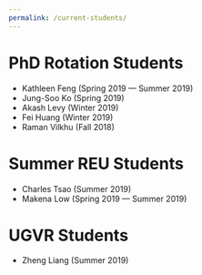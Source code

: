 ```yaml
---
permalink: /current-students/
---
```


# PhD Rotation Students
- Kathleen Feng (Spring 2019 — Summer 2019)
- Jung-Soo Ko (Spring 2019)
- Akash Levy (Winter 2019)
- Fei Huang (Winter 2019)
- Raman Vilkhu (Fall 2018)

# Summer REU Students
- Charles Tsao (Summer 2019)
- Makena Low (Spring 2019 — Summer 2019)

# UGVR Students
- Zheng Liang (Summer 2019)
